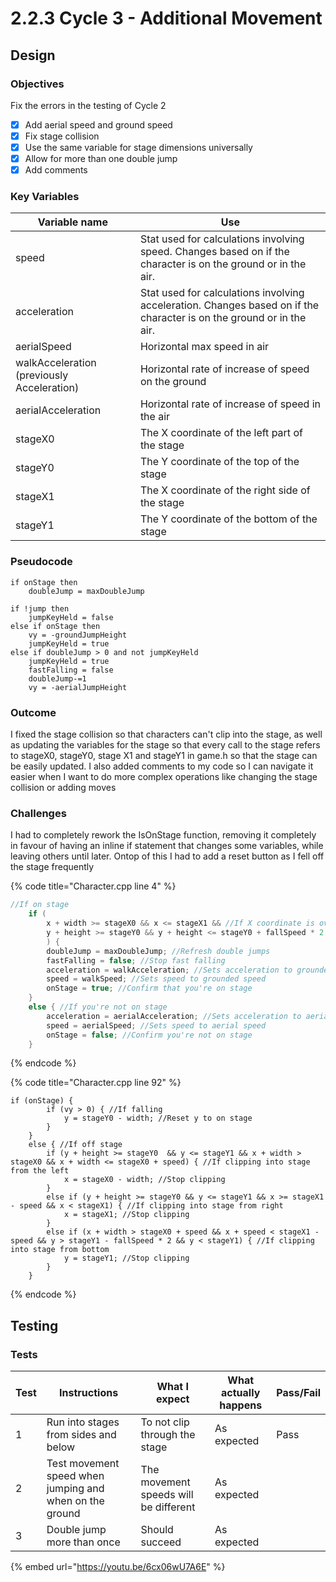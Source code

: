 # 2.2.3 Cycle 3 - Additional Movement

## Design

### Objectives

Fix the errors in the testing of Cycle 2

* [x] Add aerial speed and ground speed
* [x] Fix stage collision
* [x] Use the same variable for stage dimensions universally
* [x] Allow for more than one double jump
* [x] Add comments

### Key Variables

| Variable name                              | Use                                                                                                                  |
| ------------------------------------------ | -------------------------------------------------------------------------------------------------------------------- |
| speed                                      | Stat used for calculations involving speed. Changes based on if the character is on the ground or in the air.        |
| acceleration                               | Stat used for calculations involving acceleration. Changes based on if the character is on the ground or in the air. |
| aerialSpeed                                | Horizontal max speed in air                                                                                          |
| walkAcceleration (previously Acceleration) | Horizontal rate of increase of speed on the ground                                                                   |
| aerialAcceleration                         | Horizontal rate of increase of speed in the air                                                                      |
| stageX0                                    | The X coordinate of the left part of the stage                                                                       |
| stageY0                                    | The Y coordinate of the top of the stage                                                                             |
| stageX1                                    | The X coordinate of the right side of the stage                                                                      |
| stageY1                                    | The Y coordinate of the bottom of the stage                                                                          |

### Pseudocode

```
if onStage then
    doubleJump = maxDoubleJump

if !jump then
    jumpKeyHeld = false
else if onStage then
    vy = -groundJumpHeight
    jumpKeyHeld = true
else if doubleJump > 0 and not jumpKeyHeld
    jumpKeyHeld = true
    fastFalling = false
    doubleJump-=1
    vy = -aerialJumpHeight
```

### Outcome

I fixed the stage collision so that characters can't clip into the stage, as well as updating the variables for the stage so that every call to the stage refers to stageX0, stageY0, stage X1 and stageY1 in game.h so that the stage can be easily updated. I also added comments to my code so I can navigate it easier when I want to do more complex operations like changing the stage collision or adding moves

### Challenges

I had to completely rework the IsOnStage function, removing it completely in favour of having an inline if statement that changes some variables, while leaving others until later. Ontop of this I had to add a reset button as I fell off the stage frequently

{% code title="Character.cpp line 4" %}
```cpp
//If on stage
	if (
		x + width >= stageX0 && x <= stageX1 && //If X coordinate is over the stage
		y + height >= stageY0 && y + height <= stageY0 + fallSpeed * 2 //If Y coordinate is level with the stage
		) {
		doubleJump = maxDoubleJump; //Refresh double jumps
		fastFalling = false; //Stop fast falling
		acceleration = walkAcceleration; //Sets acceleration to grounded acceleration
		speed = walkSpeed; //Sets speed to grounded speed
		onStage = true; //Confirm that you're on stage
	}
	else { //If you're not on stage
		acceleration = aerialAcceleration; //Sets acceleration to aerial acceleration
		speed = aerialSpeed; //Sets speed to aerial speed
		onStage = false; //Confirm you're not on stage
	}
```
{% endcode %}

{% code title="Character.cpp line 92" %}
```
if (onStage) {
		if (vy > 0) { //If falling
			y = stageY0 - width; //Reset y to on stage
		}
	}
	else { //If off stage
		if (y + height >= stageY0  && y <= stageY1 && x + width > stageX0 && x + width <= stageX0 + speed) { //If clipping into stage from the left
			x = stageX0 - width; //Stop clipping
		}
		else if (y + height >= stageY0 && y <= stageY1 && x >= stageX1 - speed && x < stageX1) { //If clipping into stage from right
			x = stageX1; //Stop clipping
		}
		else if (x + width > stageX0 + speed && x + speed < stageX1 - speed && y > stageY1 - fallSpeed * 2 && y < stageY1) { //If clipping into stage from bottom
			y = stageY1; //Stop clipping
		}
	}
```
{% endcode %}

## Testing

### Tests

| Test | Instructions                                            | What I expect                         | What actually happens | Pass/Fail |
| ---- | ------------------------------------------------------- | ------------------------------------- | --------------------- | --------- |
| 1    | Run into stages from sides and below                    | To not clip through the stage         | As expected           | Pass      |
| 2    | Test movement speed when jumping and when on the ground | The movement speeds will be different | As expected           |           |
| 3    | Double jump more than once                              | Should succeed                        | As expected           |           |

{% embed url="https://youtu.be/6cx06wU7A6E" %}
